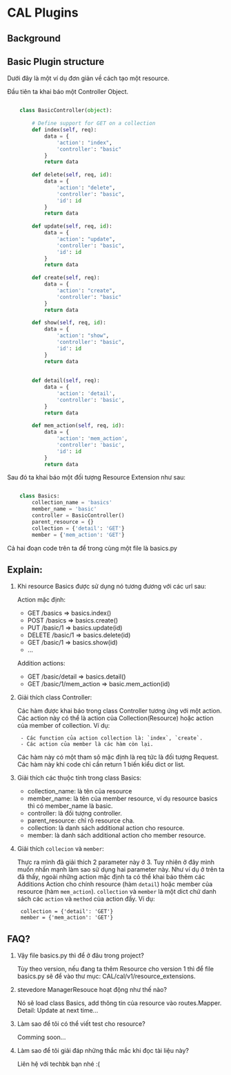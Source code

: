 # CAL Plugins
## Background


## Basic Plugin structure

Dưới đây là một ví dụ đơn giản về cách tạo một resource.

Đầu tiên ta khai báo một Controller Object.
```python

    class BasicController(object):
    
        # Define support for GET on a collection
        def index(self, req):
            data = {
                'action': "index",
                'controller': "basic"
            }
            return data
    
        def delete(self, req, id):
            data = {
                'action': "delete",
                'controller': "basic",
                'id': id
            }
            return data
    
        def update(self, req, id):
            data = {
                'action': "update",
                'controller': "basic",
                'id': id
            }
            return data
    
        def create(self, req):
            data = {
                'action': "create",
                'controller': "basic"
            }
            return data
    
        def show(self, req, id):
            data = {
                'action': "show",
                'controller': "basic",
                'id': id
            }
            return data
           
        
        def detail(self, req):
            data = {
                'action': 'detail',
                'controller': 'basic',
            }
            return data
        
        def mem_action(self, req, id):
            data = {
                'action': 'mem_action',
                'controller': 'basic',
                'id': id
            }
            return data
```

Sau đó ta khai báo một đối tượng Resource Extension như sau:

```python

    class Basics:
        collection_name = 'basics'
        member_name = 'basic'
        controller = BasicController()
        parent_resource = {}
        collection = {'detail': 'GET'}
        member = {'mem_action': 'GET'}
```

Cả hai đoạn code trên ta để trong cùng một file là basics.py


##  Explain:

1. Khi resource Basics được sử dụng nó tương đương với các url sau:
    
    Action mặc định:
    - GET /basics       => basics.index()
    - POST /basics      => basics.create()
    - PUT /basic/1      => basics.update(id)
    - DELETE /basic/1   => basics.delete(id)
    - GET /basic/1      => basics.show(id)
    - ...

    Addition actions:
    - GET /basic/detail => basics.detail()
    - GET /basic/1/mem_action => basic.mem_action(id)

2. Giải thích class Controller:

    Các hàm được khai báo trong class Controller tương ứng với một action.
    Các action này có thể là action của Collection(Resource) hoặc action của member of collection.
    Ví dụ: 
    
        - Các function của action collection là: `index`, `create`.
        - Các action của member là các hàm còn lại.
    Các hàm này có một tham sô mặc định là req tức là đối tượng Request.
    Các hàm này khi code chỉ cần return 1 biến kiểu dict or list.

3. Giải thích các thuộc tính trong class Basics:

    - collection_name: là tên của resource
    - member_name: là tên của member resource, ví dụ resource basics thì có member_name là basic.
    - controller: là đối tượng controller.
    - parent_resource: chỉ rõ resource cha.
    - collection: là danh sách additional action cho resource.
    - member: là danh sách additional action cho member resource.

4. Giải thích `collecion` và `member`:

    Thực ra mình đã giải thích 2 parameter này ở 3. Tuy nhiên ở đây mình muốn nhấn mạnh làm sao sử
    dụng hai parameter này.
    Như ví dụ ở trên ta đã thấy, ngoài những action mặc định ta có thể khai báo thêm các Additions Action
    cho chính resource (hàm `detail`) hoặc member của resource (hàm `mem_action`).
    `collection` và `member` là một dict chứ danh sách các `action` và `method` của action đấy.
    Ví dụ: 
    
        collection = {'detail': 'GET'}
        member = {'mem_action': 'GET'}

##  FAQ?

1. Vậy file basics.py thì để ở đâu trong project?

    Tùy theo version, nếu đang ta thêm Resource cho version 1 thì để file basics.py
    sẽ để vào thư mục: CAL/cal/v1/resource_extensions.

2. stevedore ManagerResouce hoạt động như thế nào?

    Nó sẽ load class Basics, add thông tin của resource vào routes.Mapper.
    Detail: Update at next time... 

3. Làm sao để tôi có thể viết test cho resource?

    Comming soon...

4. Làm sao để tôi giải đáp những thắc mắc khi đọc tài liệu này?

    Liên hệ với techbk bạn nhé :(
